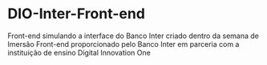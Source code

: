 # DIO-Inter-Front-end
Front-end simulando a interface do Banco Inter criado dentro da semana de Imersão Front-end proporcionado pelo Banco Inter em parceria com a instituição de ensino Digital Innovation One
